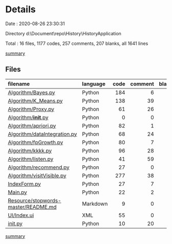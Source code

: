 # Details

Date : 2020-08-26 23:30:31

Directory d:\Document\repo\History\HistoryApplication

Total : 16 files,  1177 codes, 257 comments, 207 blanks, all 1641 lines

[summary](results.md)

## Files
| filename | language | code | comment | blank | total |
| :--- | :--- | ---: | ---: | ---: | ---: |
| [Algorithm/Bayes.py](/Algorithm/Bayes.py) | Python | 184 | 6 | 11 | 201 |
| [Algorithm/K_Means.py](/Algorithm/K_Means.py) | Python | 138 | 39 | 28 | 205 |
| [Algorithm/Proxy.py](/Algorithm/Proxy.py) | Python | 61 | 26 | 13 | 100 |
| [Algorithm/__init__.py](/Algorithm/__init__.py) | Python | 0 | 0 | 1 | 1 |
| [Algorithm/apriori.py](/Algorithm/apriori.py) | Python | 82 | 1 | 11 | 94 |
| [Algorithm/dataIntegration.py](/Algorithm/dataIntegration.py) | Python | 68 | 24 | 11 | 103 |
| [Algorithm/fpGrowth.py](/Algorithm/fpGrowth.py) | Python | 80 | 7 | 17 | 104 |
| [Algorithm/kkkk.py](/Algorithm/kkkk.py) | Python | 96 | 28 | 13 | 137 |
| [Algorithm/listen.py](/Algorithm/listen.py) | Python | 41 | 59 | 15 | 115 |
| [Algorithm/recommend.py](/Algorithm/recommend.py) | Python | 27 | 0 | 5 | 32 |
| [Algorithm/visitVisible.py](/Algorithm/visitVisible.py) | Python | 277 | 38 | 55 | 370 |
| [IndexForm.py](/IndexForm.py) | Python | 27 | 7 | 8 | 42 |
| [Main.py](/Main.py) | Python | 22 | 2 | 9 | 33 |
| [Resource/stopwords-master/README.md](/Resource/stopwords-master/README.md) | Markdown | 9 | 0 | 5 | 14 |
| [UI/Index.ui](/UI/Index.ui) | XML | 55 | 0 | 1 | 56 |
| [init.py](/init.py) | Python | 10 | 20 | 4 | 34 |

[summary](results.md)